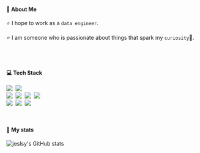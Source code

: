 
<h4>💟 About Me</h4>
<p>
  
⭐️ I hope to work as a `data engineer`.
  
⭐️ I am someone who is passionate about things that spark my `curiosity`🧐.
  
<br>

<br>
  
<h4>💻 Tech Stack</h4>
<p>
  <img src="https://img.shields.io/badge/Python-3776AB?style=flat-square&logo=Python&logoColor=white"/></a>&nbsp
  <img src="https://img.shields.io/badge/Django-092E20?style=flat-square&logo=Django&logoColor=white"/></a>&nbsp 
  <br>
  <img src="https://img.shields.io/badge/Spark-E25A1C?style=flat-square&logo=Apache Spark&logoColor=white"/></a>&nbsp 
  <img src="https://img.shields.io/badge/Airflow-017CEE?style=flat-square&logo=Apache Airflow&logoColor=black"/></a>&nbsp
  <img src="https://img.shields.io/badge/Hadoop-66CCFF?style=flat-square&logo=apachehadoop&logoColor=black"/></a>&nbsp
    <img src="https://img.shields.io/badge/Kafka-231F20?style=flat-square&logo=apachekafka&logoColor=white"/></a>&nbsp
  <br>
  <img src="https://img.shields.io/badge/Mysql-E6B91E?style=flat-square&logo=MySql&logoColor=white"/></a>&nbsp 
  <img src="https://img.shields.io/badge/AWS-232F3E?style=flat-square&logo=AmazonAWS&logoColor=white"/></a>&nbsp 
  <img src="https://img.shields.io/badge/Docker-2496ED?style=flat-square&logo=Docker&logoColor=white"/></a>&nbsp 
</p>
<br>

<h4>🌈 My stats</h4>
<div>

![jeslsy's GitHub stats](https://github-readme-stats.vercel.app/api?username=kim-soohyeon&show_icons=true&theme=dark)


</div>

